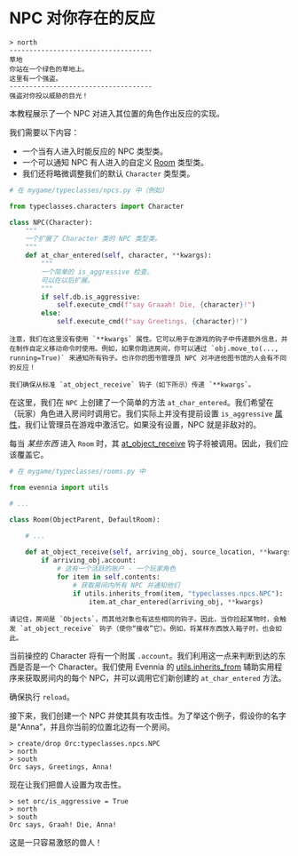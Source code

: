 # NPC 对你存在的反应

```
> north 
------------------------------------
草地
你站在一个绿色的草地上。 
这里有一个强盗。 
------------------------------------
强盗对你投以威胁的目光！
```

本教程展示了一个 NPC 对进入其位置的角色作出反应的实现。

我们需要以下内容：

- 一个当有人进入时能反应的 NPC 类型类。
- 一个可以通知 NPC 有人进入的自定义 [Room](../Components/Objects.md#rooms) 类型类。
- 我们还将略微调整我们的默认 `Character` 类型类。

```python
# 在 mygame/typeclasses/npcs.py 中（例如）

from typeclasses.characters import Character

class NPC(Character):
    """
    一个扩展了 Character 类的 NPC 类型类。
    """
    def at_char_entered(self, character, **kwargs):
        """
        一个简单的 is_aggressive 检查。
        可以在以后扩展。
        """
        if self.db.is_aggressive:
            self.execute_cmd(f"say Graaah! Die, {character}!")
        else:
            self.execute_cmd(f"say Greetings, {character}!")
```

```{sidebar} 传递额外信息
注意，我们在这里没有使用 `**kwargs` 属性。它可以用于在游戏的钩子中传递额外信息，并在制作自定义移动命令时使用。例如，如果你跑进房间，你可以通过 `obj.move_to(..., running=True)` 来通知所有钩子。也许你的图书管理员 NPC 对冲进他图书馆的人会有不同的反应！

我们确保从标准 `at_object_receive` 钩子（如下所示）传递 `**kwargs`。
```

在这里，我们在 `NPC` 上创建了一个简单的方法 `at_char_entered`。我们希望在（玩家）角色进入房间时调用它。我们实际上并没有提前设置 `is_aggressive` [属性](../Components/Attributes.md)，我们让管理员在游戏中激活它。如果没有设置，NPC 就是非敌对的。

每当 _某些东西_ 进入 `Room` 时，其 [at_object_receive](DefaultObject.at_object_receive) 钩子将被调用。因此，我们应该覆盖它。

```python
# 在 mygame/typeclasses/rooms.py 中

from evennia import utils

# ... 

class Room(ObjectParent, DefaultRoom):

    # ... 
    
    def at_object_receive(self, arriving_obj, source_location, **kwargs):
        if arriving_obj.account: 
            # 这有一个活跃的账户 - 一个玩家角色
            for item in self.contents:
                # 获取房间内所有 NPC 并通知他们
                if utils.inherits_from(item, "typeclasses.npcs.NPC"):
                    item.at_char_entered(arriving_obj, **kwargs)
```

```{sidebar} 通用对象方法
请记住，房间是 `Objects`，而其他对象也有这些相同的钩子。因此，当你捡起某物时，会触发 `at_object_receive` 钩子（使你“接收”它）。例如，将某样东西放入箱子时，也会如此。
```

当前操控的 Character 将有一个附属 `.account`。我们利用这一点来判断到达的东西是否是一个 Character。我们使用 Evennia 的 [utils.inherits_from](evennia.utils.utils.inherits_from) 辅助实用程序来获取房间内的每个 NPC，并可以调用它们新创建的 `at_char_entered` 方法。

确保执行 `reload`。

接下来，我们创建一个 NPC 并使其具有攻击性。为了举这个例子，假设你的名字是“Anna”，并且你当前的位置北边有一个房间。

```
> create/drop Orc:typeclasses.npcs.NPC
> north 
> south 
Orc says, Greetings, Anna!
```

现在让我们把兽人设置为攻击性。

```
> set orc/is_aggressive = True 
> north 
> south 
Orc says, Graah! Die, Anna!
```

这是一只容易激怒的兽人！

